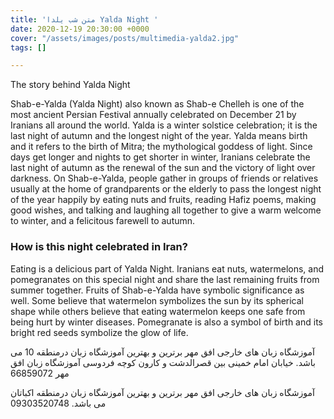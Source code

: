 ```yaml
---
title: 'متن شب یلدا Yalda Night '
date: 2020-12-19 20:30:00 +0000
cover: "/assets/images/posts/multimedia-yalda2.jpg"
tags: []

---
```

The story behind Yalda Night

Shab-e-Yalda (Yalda Night) also known as Shab-e Chelleh is one of the most ancient Persian Festival annually celebrated on December 21 by Iranians all around the world. Yalda is a winter solstice celebration; it is the last night of autumn and the longest night of the year. Yalda means birth and it refers to the birth of Mitra; the mythological goddess of light. Since days get longer and nights to get shorter in winter, Iranians celebrate the last night of autumn as the renewal of the sun and the victory of light over darkness. On Shab-e-Yalda, people gather in groups of friends or relatives usually at the home of grandparents or the elderly to pass the longest night of the year happily by eating nuts and fruits, reading Hafiz poems, making good wishes, and talking and laughing all together to give a warm welcome to winter, and a felicitous farewell to autumn.

### How is this night celebrated in Iran?

Eating is a delicious part of Yalda Night. Iranians eat nuts, watermelons, and pomegranates on this special night and share the last remaining fruits from summer together. Fruits of Shab-e-Yalda have symbolic significance as well. Some believe that watermelon symbolizes the sun by its spherical shape while others believe that eating watermelon keeps one safe from being hurt by winter diseases. Pomegranate is also a symbol of birth and its bright red seeds symbolize the glow of life.

آموزشگاه زبان های خارجی افق مهر برترین و بهترین آموزشگاه زبان درمنطقه 10 می باشد. خیابان امام خمینی بین قصرالدشت و کارون کوچه فردوسی آموزشگاه زبان افق مهر 66859072

آموزشگاه زبان های خارجی افق مهر برترین و بهترین آموزشگاه زبان درمنطقه اکباتان می باشد. 09303520748